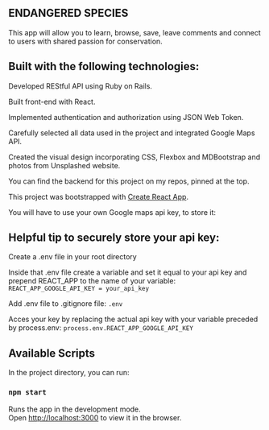 ## ENDANGERED SPECIES

This app will allow you to learn, browse, save, leave comments and connect to users with shared passion for conservation.

## Built with the following technologies:

Developed REStful API using Ruby on Rails.

Built front-end with React.

Implemented authentication and authorization using JSON Web Token.

Carefully selected all data used in the project and integrated Google Maps API.

Created the visual design incorporating CSS, Flexbox and MDBootstrap and photos from Unsplashed website.

You can find the backend for this project on my repos, pinned at the top.

This project was bootstrapped with [Create React App](https://github.com/facebook/create-react-app).

You will have to use your own Google maps api key, to store it:

## Helpful tip to securely store your api key:

  Create a .env file in your root directory
  
  Inside that .env file create a variable and set it equal to your api key and prepend REACT_APP to the name of your variable:
    ``` REACT_APP_GOOGLE_API_KEY = your_api_key ```
    
  Add .env file to .gitignore file:
    ``` .env ```
    
  Acces your key by replacing the actual api key with your variable preceded by process.env:
    ``` process.env.REACT_APP_GOOGLE_API_KEY ```
  

## Available Scripts

In the project directory, you can run:

### `npm start`

Runs the app in the development mode.<br>
Open [http://localhost:3000](http://localhost:3000) to view it in the browser.

